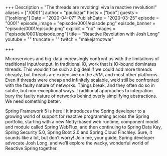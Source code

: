 +++
Description = "The threads are revolting! viva la reactive revolution!"
aliases = ["/0001"]
author = "paulczar"
hosts = ["bob"]
guests = ["joshlong"]
Date = "2020-04-07"
PublishDate = "2020-03-25"
episode = "0001"
episode_image = "episode/0001/episode.png"
episode_banner = "episode/0001/episode.png"
explicit = "no"
images = ["episode/0001/episode.png"]
title = "Reactive Revolution with Josh Long"
youtube = ""
truncate = ""
twitch = "makejarnotwar"

+++

Microservices and big-data increasingly confront us with the limitations of traditional input/output. In traditional IO, work that is IO-bound dominates threads. This wouldn’t be such a big deal if we could add more threads cheaply, but threads are expensive on the JVM, and most other platforms. Even if threads were cheap and infinitely scalable, we’d still be confronted with the faulty nature of networks. Things break, and they often do so in subtle, but non-exceptional ways. Traditional approaches to integration bury the faulty nature of networks behind overly simplifying abstractions. We need something better.

Spring Framework 5 is here ! It introduces the Spring developer to a growing world of support for reactive programming across the Spring portfolio, starting with a new Netty-based web runtime, component model and module called Spring WebFlux, and then continuing to Spring Data Kay, Spring Security 5.0, Spring Boot 2.0 and Spring Cloud Finchley. Sure, it sounds like a lot, but don’t worry! Join me, your guide, Spring developer advocate Josh Long, and we’ll explore the wacky, wonderful world of Reactive Spring together.